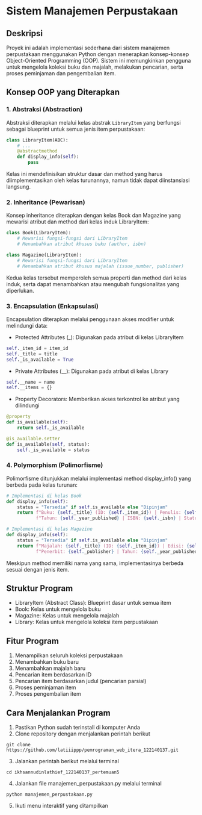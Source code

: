# Sistem Manajemen Perpustakaan

## Deskripsi

Proyek ini adalah implementasi sederhana dari sistem manajemen perpustakaan menggunakan Python dengan menerapkan konsep-konsep Object-Oriented Programming (OOP). Sistem ini memungkinkan pengguna untuk mengelola koleksi buku dan majalah, melakukan pencarian, serta proses peminjaman dan pengembalian item.

## Konsep OOP yang Diterapkan

### 1. Abstraksi (Abstraction)

Abstraksi diterapkan melalui kelas abstrak `LibraryItem` yang berfungsi sebagai blueprint untuk semua jenis item perpustakaan:

```python
class LibraryItem(ABC):
    # ...
    @abstractmethod
    def display_info(self):
        pass
```

Kelas ini mendefinisikan struktur dasar dan method yang harus diimplementasikan oleh kelas turunannya, namun tidak dapat diinstansiasi langsung.

### 2. Inheritance (Pewarisan)

Konsep inheritance diterapkan dengan kelas Book dan Magazine yang mewarisi atribut dan method dari kelas induk LibraryItem:

```python
class Book(LibraryItem):
    # Mewarisi fungsi-fungsi dari LibraryItem
    # Menambahkan atribut khusus buku (author, isbn)
```

```python
class Magazine(LibraryItem):
    # Mewarisi fungsi-fungsi dari LibraryItem
    # Menambahkan atribut khusus majalah (issue_number, publisher)
```

Kedua kelas tersebut memperoleh semua properti dan method dari kelas induk, serta dapat menambahkan atau mengubah fungsionalitas yang diperlukan.

### 3. Encapsulation (Enkapsulasi)

Encapsulation diterapkan melalui penggunaan akses modifier untuk melindungi data:

- Protected Attributes (\_): Digunakan pada atribut di kelas LibraryItem

```python
self._item_id = item_id
self._title = title
self._is_available = True
```

- Private Attributes (\_\_): Digunakan pada atribut di kelas Library

```python
self.__name = name
self.__items = {}
```

- Property Decorators: Memberikan akses terkontrol ke atribut yang dilindungi

```python
@property
def is_available(self):
    return self._is_available

@is_available.setter
def is_available(self, status):
    self._is_available = status
```

### 4. Polymorphism (Polimorfisme)

Polimorfisme ditunjukkan melalui implementasi method display_info() yang berbeda pada kelas turunan:

```python
# Implementasi di kelas Book
def display_info(self):
    status = "Tersedia" if self.is_available else "Dipinjam"
    return f"Buku: {self._title} (ID: {self._item_id}) | Penulis: {self._author} | " \
           f"Tahun: {self._year_published} | ISBN: {self._isbn} | Status: {status}"

# Implementasi di kelas Magazine
def display_info(self):
    status = "Tersedia" if self.is_available else "Dipinjam"
    return f"Majalah: {self._title} (ID: {self._item_id}) | Edisi: {self._issue_number} | " \
           f"Penerbit: {self._publisher} | Tahun: {self._year_published} | Status: {status}"
```

Meskipun method memiliki nama yang sama, implementasinya berbeda sesuai dengan jenis item.

## Struktur Program

- LibraryItem (Abstract Class): Blueprint dasar untuk semua item
- Book: Kelas untuk mengelola buku
- Magazine: Kelas untuk mengelola majalah
- Library: Kelas untuk mengelola koleksi item perpustakaan

## Fitur Program

1. Menampilkan seluruh koleksi perpustakaan
2. Menambahkan buku baru
3. Menambahkan majalah baru
4. Pencarian item berdasarkan ID
5. Pencarian item berdasarkan judul (pencarian parsial)
6. Proses peminjaman item
7. Proses pengembalian item

## Cara Menjalankan Program

1. Pastikan Python sudah terinstall di komputer Anda
2. Clone repository dengan menjalankan perintah berikut

```git
git clone https://github.com/latiiippp/pemrograman_web_itera_122140137.git
```

3. Jalankan perintah berikut melalui terminal

```git
cd ikhsannudinlathief_122140137_pertemuan5
```

4. Jalankan file manajemen_perpustakaan.py melalui terminal

```git
python manajemen_perpustakaan.py
```

5. Ikuti menu interaktif yang ditampilkan
